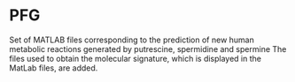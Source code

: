 # PFG
Set of MATLAB files corresponding to the prediction of new human metabolic reactions generated by putrescine, spermidine and spermine 
The files used to obtain the molecular signature, which is displayed in the MatLab files, are added.  
